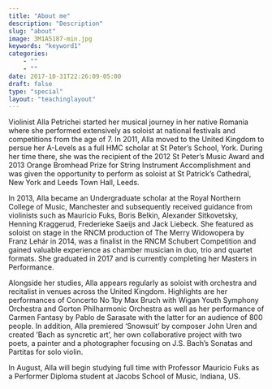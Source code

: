 ```yaml
---
title: "About me"
description: "Description"
slug: "about"
image: 3M1A5187-min.jpg
keywords: "keyword1"
categories: 
    - ""
    - ""
date: 2017-10-31T22:26:09-05:00
draft: false
type: "special"
layout: "teachinglayout"
---
```


Violinist Alla Petrichei started her musical journey in her native Romania where she performed extensively as soloist at national festivals and competitions from the age of 7. In 2011, Alla moved to the United Kingdom to persue her A-Levels as a full HMC scholar at St Peter’s School, York. During her time there, she was the recipient of the 2012 St Peter’s Music Award and 2013 Orange Bromhead Prize for String Instrument Accomplishment and was given the opportunity to perform as soloist at St Patrick’s Cathedral, New York and Leeds Town Hall, Leeds.

In 2013, Alla became an Undergraduate scholar at the Royal Northern College of Music, Manchester and subsequently received guidance from violinists such as Mauricio Fuks, Boris Belkin, Alexander Sitkovetsky, Henning Kraggerud, Frederieke Saeijs and Jack Liebeck. She featured as soloist on stage in the RNCM production of The Merry Widowopera by Franz Lehár in 2014, was a finalist in the RNCM Schubert Competition and gained valuable experience as chamber musician in duo, trio and quartet formats. She graduated in 2017 and is currently completing her Masters in Performance.

Alongside her studies, Alla appears regularly as soloist with orchestra and recitalist in venues across the United Kingdom. Highlights are her performances of Concerto No 1by Max Bruch with Wigan Youth Symphony Orchestra and Gorton Philharmonic Orchestra as well as her performance of Carmen Fantasy by Pablo de Sarasate with the latter for an audience of 800 people. In addition, Alla premiered ‘Snowsuit’ by composer John Uren and created ‘Bach as syncretic art’, her own collaborative project with two poets, a painter and a photographer focusing on J.S. Bach’s Sonatas and Partitas for solo violin.

In August, Alla will begin studying full time with Professor Mauricio Fuks as a Performer Diploma student at Jacobs School of Music, Indiana, US.
